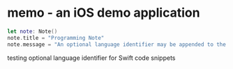 # memo - an iOS demo application


```Swift
let note: Note()
note.title = "Programming Note"
note.message = "An optional language identifier may be appended to the last of three ticks in MarkDown." 
```

testing optional language identifier for Swift code snippets 